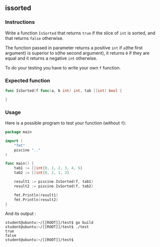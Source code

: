 ## issorted

### Instructions

Write a function `IsSorted` that returns `true` if the slice of `int` is sorted, and that returns `false` otherwise.

The function passed in parameter returns a positive `int` if `a`(the first argument) is superior to `b`(the second argument),
it returns `0` if they are equal and it returns a negative `int` otherwise.

To do your testing you have to write your own `f` function.

### Expected function

```go
func IsSorted(f func(a, b int) int, tab []int) bool {

}
```

### Usage

Here is a possible program to test your function (without `f`):

```go
package main

import (
	"fmt"
	piscine ".."
)

func main() {
	tab1 := []int{0, 1, 2, 3, 4, 5}
	tab2 := []int{0, 2, 1, 3}

	result1 := piscine.IsSorted(f, tab1)
	result2 := piscine.IsSorted(f, tab2)

	fmt.Println(result1)
	fmt.Println(result2)
}
```

And its output :

```console
student@ubuntu:~/[[ROOT]]/test$ go build
student@ubuntu:~/[[ROOT]]/test$ ./test
true
false
student@ubuntu:~/[[ROOT]]/test$
```

